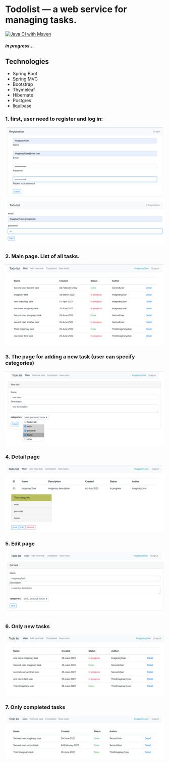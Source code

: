 # Todolist — a web service for managing tasks.
[![Java CI with Maven](https://github.com/DenisYakovinov/job4j_todo/actions/workflows/maven.yml/badge.svg)](https://github.com/DenisYakovinov/job4j_todo/actions/workflows/maven.yml)
<h5>in progress...</h5>
<h2>Technologies</h2>
<ul>
    <li>Spring Boot</li>
    <li>Spring MVC</li>
    <li>Bootstrap</li>
    <li>Thymeleaf</li>
    <li>Hibernate</li>
    <li>Postgres</li>
    <Li>liquibase</Li>
</ul>

### 1. first, user need to register and log in:
![registration](images_examples/registration.png)
![login](images_examples/login.png)
### 2. Main page. List of all tasks.
![mainPage](images_examples/mainPage.png)
### 3. The page for adding a new task (user can specify categories)
![addNewTask](images_examples/addNewTask.png)
### 4. Detail page
![detailPage](images_examples/detailPage.png)
### 5. Edit page
![editPage](images_examples/editPage.png)
### 6. Only new tasks 
![onlyNewTasksPage](images_examples/onlyNewTasksPage.png)
### 7. Only completed tasks
![onlyCompletedTasksPage](images_examples/onlyCompletedTasksPage.png)
